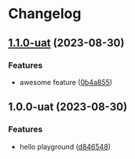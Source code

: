 # Changelog

## [1.1.0-uat](https://github.com/kalosisz/releaser/compare/v1.0.0-uat...v1.1.0-uat) (2023-08-30)


### Features

* awesome feature ([0b4a855](https://github.com/kalosisz/releaser/commit/0b4a855a889f1303ab7fa6490aeafece44ebaab3))

## 1.0.0-uat (2023-08-30)


### Features

* hello playground ([d846548](https://github.com/kalosisz/releaser/commit/d84654806de004aeccc272ebebc522467fe18048))
